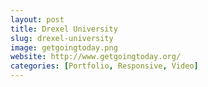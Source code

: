 ```yaml
---
layout: post
title: Drexel University
slug: drexel-university
image: getgoingtoday.png
website: http://www.getgoingtoday.org/
categories: [Portfolio, Responsive, Video]
---
```

